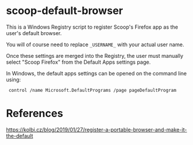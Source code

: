 # scoop-default-browser

This is a Windows Registry script to register Scoop's Firefox app as the user's default browser.

You will of course need to replace `_USERNAME_` with your actual user name.

Once these settings are merged into the Registry, the user must manually select "Scoop Firefox" from the Default Apps settings page.

In Windows, the default apps settings can be opened on the command line using:

     control /name Microsoft.DefaultPrograms /page pageDefaultProgram
     
# References

https://kolbi.cz/blog/2019/01/27/register-a-portable-browser-and-make-it-the-default
